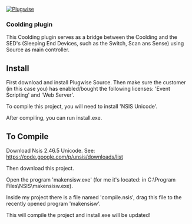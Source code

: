 [![Plugwise](https://www.plugwise.com/skin/frontend/base/default/images/plugwise-logo.png)](https://www.plugwise.com)

### Coolding plugin

This Coolding plugin serves as a bridge between the Coolding and the SED's (Sleeping End Devices, such as the Switch, Scan ans Sense) using Source as main controller.

## Install

First download and install Plugwise Source. Then make sure the customer (in this case you) has enabled/bought the following licenses: 'Event Scripting' and 'Web Server'.

To compile this project, you will need to install 'NSIS Unicode'.

After compiling, you can run install.exe.

## To Compile

Download Nsis 2.46.5 Unicode. See: https://code.google.com/p/unsis/downloads/list

Then download this project.

Open the program 'makensisw.exe' (for me it's located: in C:\Program Files\NSIS\makensisw.exe).

Inside my project there is a file named 'compile.nsis', drag this file to the recently opened program 'makensisw'.

This will compile the project and install.exe will be updated!